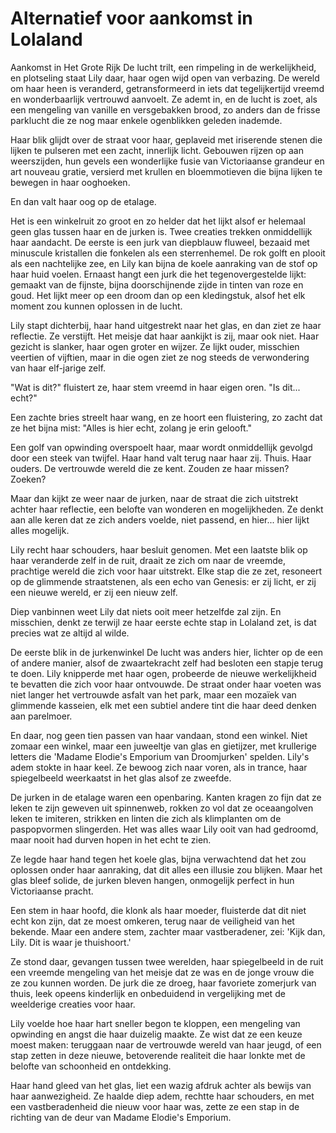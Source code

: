 # Alternatief voor aankomst in Lolaland

Aankomst in Het Grote Rijk
De lucht trilt, een rimpeling in de werkelijkheid, en plotseling staat Lily daar, haar ogen wijd open van verbazing. De wereld om haar heen is veranderd, getransformeerd in iets dat tegelijkertijd vreemd en wonderbaarlijk vertrouwd aanvoelt. Ze ademt in, en de lucht is zoet, als een mengeling van vanille en versgebakken brood, zo anders dan de frisse parklucht die ze nog maar enkele ogenblikken geleden inademde.

Haar blik glijdt over de straat voor haar, geplaveid met iriserende stenen die lijken te pulseren met een zacht, innerlijk licht. Gebouwen rijzen op aan weerszijden, hun gevels een wonderlijke fusie van Victoriaanse grandeur en art nouveau gratie, versierd met krullen en bloemmotieven die bijna lijken te bewegen in haar ooghoeken.

En dan valt haar oog op de etalage. 

Het is een winkelruit zo groot en zo helder dat het lijkt alsof er helemaal geen glas tussen haar en de jurken is. Twee creaties trekken onmiddellijk haar aandacht. De eerste is een jurk van diepblauw fluweel, bezaaid met minuscule kristallen die fonkelen als een sterrenhemel. De rok golft en plooit als een nachtelijke zee, en Lily kan bijna de koele aanraking van de stof op haar huid voelen. Ernaast hangt een jurk die het tegenovergestelde lijkt: gemaakt van de fijnste, bijna doorschijnende zijde in tinten van roze en goud. Het lijkt meer op een droom dan op een kledingstuk, alsof het elk moment zou kunnen oplossen in de lucht.

Lily stapt dichterbij, haar hand uitgestrekt naar het glas, en dan ziet ze haar reflectie. Ze verstijft. Het meisje dat haar aankijkt is zij, maar ook niet. Haar gezicht is slanker, haar ogen groter en wijzer. Ze lijkt ouder, misschien veertien of vijftien, maar in die ogen ziet ze nog steeds de verwondering van haar elf-jarige zelf. 

"Wat is dit?" fluistert ze, haar stem vreemd in haar eigen oren. "Is dit... echt?"

Een zachte bries streelt haar wang, en ze hoort een fluistering, zo zacht dat ze het bijna mist: "Alles is hier echt, zolang je erin gelooft."

Een golf van opwinding overspoelt haar, maar wordt onmiddellijk gevolgd door een steek van twijfel. Haar hand valt terug naar haar zij. Thuis. Haar ouders. De vertrouwde wereld die ze kent. Zouden ze haar missen? Zoeken? 

Maar dan kijkt ze weer naar de jurken, naar de straat die zich uitstrekt achter haar reflectie, een belofte van wonderen en mogelijkheden. Ze denkt aan alle keren dat ze zich anders voelde, niet passend, en hier... hier lijkt alles mogelijk.

Lily recht haar schouders, haar besluit genomen. Met een laatste blik op haar veranderde zelf in de ruit, draait ze zich om naar de vreemde, prachtige wereld die zich voor haar uitstrekt. Elke stap die ze zet, resoneert op de glimmende straatstenen, als een echo van Genesis: er zij licht, er zij een nieuwe wereld, er zij een nieuw zelf.

Diep vanbinnen weet Lily dat niets ooit meer hetzelfde zal zijn. En misschien, denkt ze terwijl ze haar eerste echte stap in Lolaland zet, is dat precies wat ze altijd al wilde.

De eerste blik in de jurkenwinkel
De lucht was anders hier, lichter op de een of andere manier, alsof de zwaartekracht zelf had besloten een stapje terug te doen. Lily knipperde met haar ogen, probeerde de nieuwe werkelijkheid te bevatten die zich voor haar ontvouwde. De straat onder haar voeten was niet langer het vertrouwde asfalt van het park, maar een mozaïek van glimmende kasseien, elk met een subtiel andere tint die haar deed denken aan parelmoer.

En daar, nog geen tien passen van haar vandaan, stond een winkel. Niet zomaar een winkel, maar een juweeltje van glas en gietijzer, met krullerige letters die 'Madame Elodie's Emporium van Droomjurken' spelden. Lily's adem stokte in haar keel. Ze bewoog zich naar voren, als in trance, haar spiegelbeeld weerkaatst in het glas alsof ze zweefde.

De jurken in de etalage waren een openbaring. Kanten kragen zo fijn dat ze leken te zijn geweven uit spinnenweb, rokken zo vol dat ze oceaangolven leken te imiteren, strikken en linten die zich als klimplanten om de paspopvormen slingerden. Het was alles waar Lily ooit van had gedroomd, maar nooit had durven hopen in het echt te zien.

Ze legde haar hand tegen het koele glas, bijna verwachtend dat het zou oplossen onder haar aanraking, dat dit alles een illusie zou blijken. Maar het glas bleef solide, de jurken bleven hangen, onmogelijk perfect in hun Victoriaanse pracht.

Een stem in haar hoofd, die klonk als haar moeder, fluisterde dat dit niet echt kon zijn, dat ze moest omkeren, terug naar de veiligheid van het bekende. Maar een andere stem, zachter maar vastberadener, zei: 'Kijk dan, Lily. Dit is waar je thuishoort.'

Ze stond daar, gevangen tussen twee werelden, haar spiegelbeeld in de ruit een vreemde mengeling van het meisje dat ze was en de jonge vrouw die ze zou kunnen worden. De jurk die ze droeg, haar favoriete zomerjurk van thuis, leek opeens kinderlijk en onbeduidend in vergelijking met de weelderige creaties voor haar.

Lily voelde hoe haar hart sneller begon te kloppen, een mengeling van opwinding en angst die haar duizelig maakte. Ze wist dat ze een keuze moest maken: teruggaan naar de vertrouwde wereld van haar jeugd, of een stap zetten in deze nieuwe, betoverende realiteit die haar lonkte met de belofte van schoonheid en ontdekking.

Haar hand gleed van het glas, liet een wazig afdruk achter als bewijs van haar aanwezigheid. Ze haalde diep adem, rechtte haar schouders, en met een vastberadenheid die nieuw voor haar was, zette ze een stap in de richting van de deur van Madame Elodie's Emporium.

